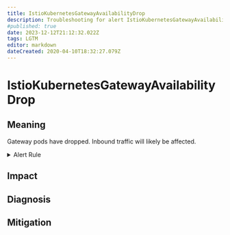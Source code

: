 ```yaml
---
title: IstioKubernetesGatewayAvailabilityDrop
description: Troubleshooting for alert IstioKubernetesGatewayAvailabilityDrop
#published: true
date: 2023-12-12T21:12:32.022Z
tags: LGTM
editor: markdown
dateCreated: 2020-04-10T18:32:27.079Z
---
```


# IstioKubernetesGatewayAvailabilityDrop

## Meaning
[//]: # "Short paragraph that explains what the alert means"
Gateway pods have dropped. Inbound traffic will likely be affected.

<details>
  <summary>Alert Rule</summary>

  ```yaml
alert: IstioKubernetesGatewayAvailabilityDrop
expr: min(kube_deployment_status_replicas_available{deployment="istio-ingressgateway", namespace="istio-system"}) without (instance, pod) < 2
for: 1m
labels:
    severity: warning
annotations:
    summary: Istio Kubernetes gateway availability drop (instance {{ $labels.instance }})
    description: |-
        Gateway pods have dropped. Inbound traffic will likely be affected.
          VALUE = {{ $value }}
          LABELS = {{ $labels }}
    runbook: https://github.com/srerun/prometheus-alerts/content/runbooks/IstioKubernetesGatewayAvailabilityDrop

  ```
</details>


## Impact
[//]: # "What could / will happen if the alert is not addressed"



## Diagnosis
[//]: # "Steps to take to identify the cause of the problem"



## Mitigation
[//]: # "The steps necessary to resolve the alert"
